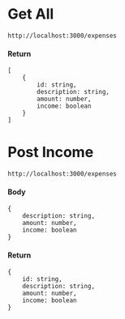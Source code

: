 # Get All

    http://localhost:3000/expenses

#### Return
    [
        {
            id: string,
            description: string,
            amount: number,
            income: boolean
        }
    ]
# Post Income

    http://localhost:3000/expenses
#### Body
    {
        description: string,
        amount: number,
        income: boolean
    }
#### Return
    {
        id: string,
        description: string,
        amount: number,
        income: boolean
    }

